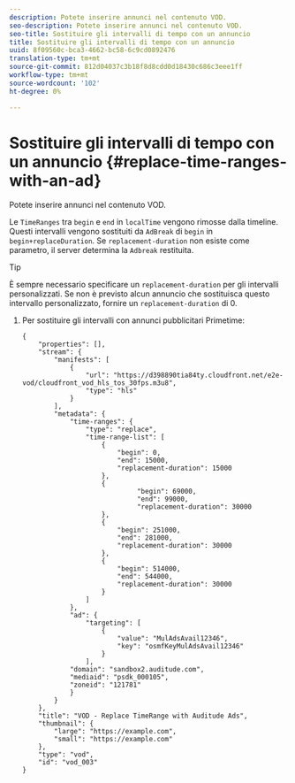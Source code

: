 ```yaml
---
description: Potete inserire annunci nel contenuto VOD.
seo-description: Potete inserire annunci nel contenuto VOD.
seo-title: Sostituire gli intervalli di tempo con un annuncio
title: Sostituire gli intervalli di tempo con un annuncio
uuid: 8f09560c-bca3-4662-bc58-6c9cd0892476
translation-type: tm+mt
source-git-commit: 812d04037c3b18f8d8cdd0d18430c686c3eee1ff
workflow-type: tm+mt
source-wordcount: '102'
ht-degree: 0%

---
```



# Sostituire gli intervalli di tempo con un annuncio {#replace-time-ranges-with-an-ad}

Potete inserire annunci nel contenuto VOD.

Le `TimeRanges` tra `begin` e `end` in `localTime` vengono rimosse dalla timeline. Questi intervalli vengono sostituiti da `AdBreak` di `begin` in `begin+replaceDuration`. Se `replacement-duration` non esiste come parametro, il server determina la `Adbreak` restituita.

>[!TIP]
>
>È sempre necessario specificare un `replacement-duration` per gli intervalli personalizzati. Se non è previsto alcun annuncio che sostituisca questo intervallo personalizzato, fornire un `replacement-duration` di 0.

1. Per sostituire gli intervalli con annunci pubblicitari Primetime:

   ```
   {   
       "properties": [],
       "stream": {
           "manifests": [
               {
                   "url": "https://d398890tia84ty.cloudfront.net/e2e-vod/cloudfront_vod_hls_tos_30fps.m3u8",
                   "type": "hls"
               }
           ],
           "metadata": {
               "time-ranges": {
                   "type": "replace",
                   "time-range-list": [
                       {
                           "begin": 0,
                           "end": 15000,
                           "replacement-duration": 15000
                       },
                       {
                                "begin": 69000,
                                "end": 99000,
                                "replacement-duration": 30000
                       },
                       {
                           "begin": 251000,
                           "end": 281000,
                           "replacement-duration": 30000
                       },
                       {
                           "begin": 514000,
                           "end": 544000,
                           "replacement-duration": 30000
                       }
                   ]
               },
               "ad": {
                   "targeting": [
                       {
                           "value": "MulAdsAvail12346",
                           "key": "osmfKeyMulAdsAvail12346"
                       }
                   ],
               "domain": "sandbox2.auditude.com",
               "mediaid": "psdk_000105",
               "zoneid": "121781"
               }     
           }
       },   
       "title": "VOD - Replace TimeRange with Auditude Ads",
       "thumbnail": {
           "large": "https://example.com",
           "small": "https://example.com"
       },
       "type": "vod",
       "id": "vod_003"
   }
   ```

